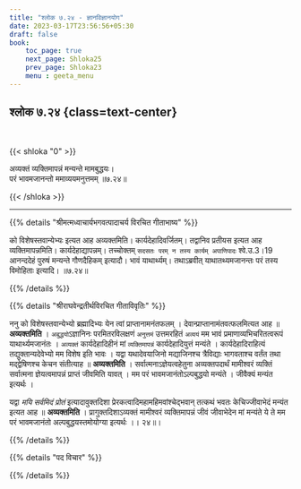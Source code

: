 ```yaml
---
title: "श्लोक ७.२४ - ज्ञानविज्ञानयोग"
date: 2023-03-17T23:56:56+05:30
draft: false
book:
    toc_page: true
    next_page: Shloka25
    prev_page: Shloka23
    menu : geeta_menu
---
```




## श्लोक ७.२४ {class=text-center}

<br/>

{{< shloka  "0"  >}}

अव्यक्तं व्यक्तिमापन्नं मन्यन्ते मामबुद्धयः।  
परं भावमजानन्तो ममाव्ययमनुत्तमम् ॥७.२४॥

{{< /shloka >}}

---


{{% details "श्रीमत्मध्वाचार्यभगवत्पादाचर्य विरचित  गीताभाष्य" %}}

को विशेषस्तवान्येभ्यः इत्यत आह अव्यक्तमिति। कार्यदेहादिवर्जितम्। 
तद्वानिव प्रतीयस इत्यत आह व्यक्तिमापन्नमिति। कार्यदेहाद्यापन्नम्। 
तच्चोक्तम् `सदसतः परम् न तस्य कार्यम् अपाणिपादः` श्वे.उ.3।19 
आनन्ददेहं पुरुषं मन्यन्ते गौणदैहिकम् इत्यादौ। भावं याथार्थ्यम्। 
तथाऽब्रवीत् याथातथ्यमजानन्तः परं तस्य विमोहिताः इत्यादि। ॥७.२४॥

{{% /details %}}



{{% details "श्रीराघवेन्द्रतीर्थविरचित गीताविवृतिः" %}}

ननु को विशेषस्तवान्येभ्यो ब्रह्मादिभ्यः येन त्वां 
प्राप्तानामनंतफलम्‌ ।
देवान्प्राप्तानामंतवत्फलमित्यत आह ॥ 
**अव्यक्तमिति** । `अबुद्धयो`ऽज्ञानिनः
परमितरविलक्षणं `अनुत्तमं` उत्तमरहितं 
`अव्ययं` मम भावं प्रमाणाव्यभिचरितत्वरूपं याथार्थ्यमजानंतः । 
`अव्यक्तं` कार्यदेहादिहीनं मां
`व्यक्तिमापन्नं` कार्यदेहादियुत्तं मन्यंते । 
कार्यदेहादिराहित्यं तद्युक्तान्यदेवेभ्यो मम विशेष इति भावः । 
यद्वा यथादेवयाजिनो मद्याजिनश्च त्रैविद्याः 
भागवताश्च वर्तंत तथा मद्द्वेषिणश्च केचन संतीत्याह ॥ 
**अव्यक्तमिति** । सर्वात्मनाऽज्ञेयत्वहेतुना अव्यक्तपदार्थं 
मामीश्वरं व्यक्तिं सर्वात्मना ज्ञेयत्वमापन्नं
प्राप्तं जीवमिति यावत्‌ । मम परं भावमजानंतोऽल्पबुद्धयो 
मन्यंते । जीवैक्यं मन्यंत इत्यर्थः ।   

यद्वा *मयि सर्वमिदं प्रोतं* इत्यादावुक्तदिशा
प्रेरकत्वादिमहामहिमवांश्चेद्भवान्‌ तत्कथं भवतः 
केचिज्जीवाभेदं मन्यंत इत्यत
आह ॥ **अव्यक्तमिति** । प्रागुक्तदिशाऽव्यक्तं 
मामीश्वरं व्यक्तिमापन्नं जीवं
जीवाभेदेन मां मन्यंते ये ते मम परं भावमजानंतो
अल्पबुद्धयस्तमोयोग्या इत्यर्थः ।। २४॥।


{{% /details %}}



{{% details "पद विचार" %}}


{{% /details %}}
